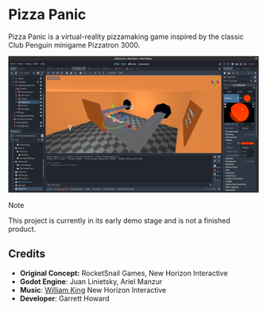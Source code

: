 # Pizza Panic
Pizza Panic is a virtual-reality pizzamaking game inspired by the classic Club Penguin minigame Pizzatron 3000.

<img src='project/screenshots/editor_small.png' width='640'>

> [!NOTE]
> This project is currently in its early demo stage and is not a finished product.

## Credits
* **Original Concept:** RocketSnail Games, New Horizon Interactive
* **Godot Engine**: Juan Linietsky, Ariel Manzur
* **Music**: [William King](https://pixabay.com/users/william_king-33448498/?utm_source=link-attribution&utm_medium=referral&utm_campaign=music&utm_content=161417) New Horizon Interactive
* **Developer**: Garrett Howard
